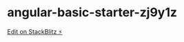 # angular-basic-starter-zj9y1z

[Edit on StackBlitz ⚡️](https://stackblitz.com/edit/angular-basic-starter-zj9y1z)